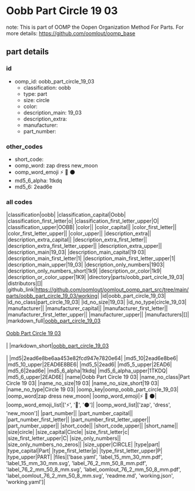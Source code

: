 # Oobb Part Circle 19 03  

note: This is part of OOMP the Oopen Organization Method For Parts. For more details: https://github.com/oomlout/oomp_base

##  part details





### id
* oomp_id: oobb_part_circle_19_03
  * classification: oobb
  * type: part
  * size: circle
  * color: 
  * description_main: 19_03
  * description_extra: 
  * manufacturer: 
  * part_number: 

### other_codes
* short_code: 
* oomp_word: zap dress new_moon
* oomp_word_emoji :zap: :dress: :new_moon:
* md5_6_alpha: 1tkdq
* md5_6: 2ead6e

### all codes 
|classification|oobb|
|classification_capital|Oobb|
|classification_first_letter|o|
|classification_first_letter_upper|O|
|classification_upper|OOBB|
|color||
|color_capital||
|color_first_letter||
|color_first_letter_upper||
|color_upper||
|description_extra||
|description_extra_capital||
|description_extra_first_letter||
|description_extra_first_letter_upper||
|description_extra_upper||
|description_main|19_03|
|description_main_capital|19 03|
|description_main_first_letter|1|
|description_main_first_letter_upper|1|
|description_main_upper|19_03|
|description_only_numbers|1903|
|description_only_numbers_short|1k9|
|description_or_color|1k9|
|description_or_color_upper|1K9|
|directory|parts/oobb_part_circle_19_03|
|distributors|[]|
|github_link|https://github.com/oomlout/oomlout_oomp_part_src/tree/main/parts/oobb_part_circle_19_03/working|
|id|oobb_part_circle_19_03|
|id_no_class|part_circle_19_03|
|id_no_size|19_03|
|id_no_type|circle_19_03|
|manufacturer||
|manufacturer_capital||
|manufacturer_first_letter||
|manufacturer_first_letter_upper||
|manufacturer_upper||
|manufacturers|[]|
|markdown_full|[oobb_part_circle_19_03](https://github.com/oomlout/oomlout_oomp_part_src/tree/main/parts/oobb_part_circle_19_03/working)<br>[](https://github.com/oomlout/oomlout_oomp_part_src/tree/main/parts/oobb_part_circle_19_03/working)<br>[Oobb Part Circle 19 03](https://github.com/oomlout/oomlout_oomp_part_src/tree/main/parts/oobb_part_circle_19_03/working)<br><br>|
|markdown_short|[oobb_part_circle_19_03](https://github.com/oomlout/oomlout_oomp_part_src/tree/main/parts/oobb_part_circle_19_03/working)<br><br>|
|md5|2ead6e8be6aa453e82fcd947e7820e64|
|md5_10|2ead6e8be6|
|md5_10_upper|2EAD6E8BE6|
|md5_5|2ead6|
|md5_5_upper|2EAD6|
|md5_6|2ead6e|
|md5_6_alpha|1tkdq|
|md5_6_alpha_upper|1TKDQ|
|md5_6_upper|2EAD6E|
|name|Oobb Part Circle 19 03|
|name_no_class|Part Circle 19 03|
|name_no_size|19 03|
|name_no_size_short|19 03|
|name_no_type|Circle 19 03|
|oomp_key|oomp_oobb_part_circle_19_03|
|oomp_word|zap dress new_moon|
|oomp_word_emoji|:zap: :dress: :new_moon:|
|oomp_word_emoji_list|[':zap:', ':dress:', ':new_moon:']|
|oomp_word_list|['zap', 'dress', 'new_moon']|
|part_number||
|part_number_capital||
|part_number_first_letter||
|part_number_first_letter_upper||
|part_number_upper||
|short_code||
|short_code_upper||
|short_name||
|size|circle|
|size_capital|Circle|
|size_first_letter|c|
|size_first_letter_upper|C|
|size_only_numbers||
|size_only_numbers_no_zeros||
|size_upper|CIRCLE|
|type|part|
|type_capital|Part|
|type_first_letter|p|
|type_first_letter_upper|P|
|type_upper|PART|
|files|['base.yaml', 'label_15_mm_30_mm.pdf', 'label_15_mm_30_mm.svg', 'label_76_2_mm_50_8_mm.pdf', 'label_76_2_mm_50_8_mm.svg', 'label_oomlout_76_2_mm_50_8_mm.pdf', 'label_oomlout_76_2_mm_50_8_mm.svg', 'readme.md', 'working.json', 'working.yaml']|
